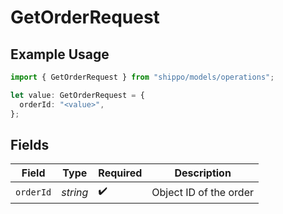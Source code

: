 # GetOrderRequest

## Example Usage

```typescript
import { GetOrderRequest } from "shippo/models/operations";

let value: GetOrderRequest = {
  orderId: "<value>",
};
```

## Fields

| Field                  | Type                   | Required               | Description            |
| ---------------------- | ---------------------- | ---------------------- | ---------------------- |
| `orderId`              | *string*               | :heavy_check_mark:     | Object ID of the order |